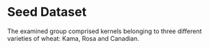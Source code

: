 # Seed Dataset
 The examined group comprised kernels belonging to three different varieties of wheat: Kama, Rosa and Canadian.
